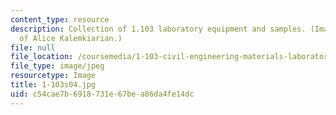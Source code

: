 ```yaml
---
content_type: resource
description: Collection of 1.103 laboratory equipment and samples. (Image courtesy
  of Alice Kalemkiarian.)
file: null
file_location: /coursemedia/1-103-civil-engineering-materials-laboratory-spring-2004/c54cae7b6918731e67bea86da4fe14dc_1-103s04.jpg
file_type: image/jpeg
resourcetype: Image
title: 1-103s04.jpg
uid: c54cae7b-6918-731e-67be-a86da4fe14dc
---
```

